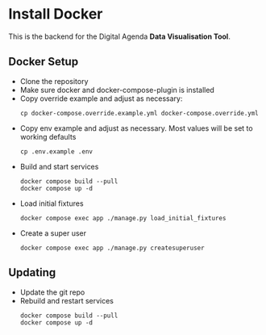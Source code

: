 # Install Docker

This is the backend for the Digital Agenda **Data Visualisation Tool**.

## Docker Setup
 
- Clone the repository
- Make sure docker and docker-compose-plugin is installed 
- Copy override example and adjust as necessary:
  ```shell
  cp docker-compose.override.example.yml docker-compose.override.yml  
  ```
- Copy env example and adjust as necessary. Most values will be set to working 
  defaults
  ```shell
  cp .env.example .env
  ```
- Build and start services
  ```shell
  docker compose build --pull
  docker compose up -d 
  ```
- Load initial fixtures
  ```shell
  docker compose exec app ./manage.py load_initial_fixtures
  ```
- Create a super user 
  ```shell
  docker compose exec app ./manage.py createsuperuser
  ```
  
## Updating 

- Update the git repo
- Rebuild and restart services
  ```shell
  docker compose build --pull
  docker compose up -d
  ```